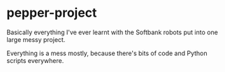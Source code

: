 # pepper-project
Basically everything I've ever learnt with the Softbank robots put into one large messy project.

Everything is a mess mostly, because there's bits of code and Python scripts everywhere.
